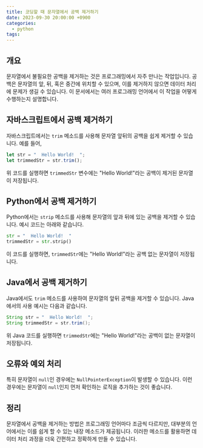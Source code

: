 ```yaml
---
title: 코딩할 때 문자열에서 공백 제거하기
date: 2023-09-30 20:00:00 +0900
categories:
  - python
tags:
---
```


## 개요
문자열에서 불필요한 공백을 제거하는 것은 프로그래밍에서 자주 만나는 작업입니다. 공백은 문자열의 앞, 뒤, 혹은 중간에 위치할 수 있으며, 이를 제거하지 않으면 데이터 처리에 문제가 생길 수 있습니다. 이 문서에서는 여러 프로그래밍 언어에서 이 작업을 어떻게 수행하는지 설명합니다.

## 자바스크립트에서 공백 제거하기
자바스크립트에서는 `trim` 메소드를 사용해 문자열 앞뒤의 공백을 쉽게 제거할 수 있습니다. 예를 들어,
```javascript
let str = "  Hello World!  ";
let trimmedStr = str.trim();
```
위 코드를 실행하면 `trimmedStr` 변수에는 "Hello World!"라는 공백이 제거된 문자열이 저장됩니다.

## Python에서 공백 제거하기
Python에서는 `strip` 메소드를 사용해 문자열의 앞과 뒤에 있는 공백을 제거할 수 있습니다. 예시 코드는 아래와 같습니다.
```python
str = "  Hello World!  "
trimmedStr = str.strip()
```
이 코드를 실행하면, `trimmedStr`에는 "Hello World!"라는 공백 없는 문자열이 저장됩니다.

## Java에서 공백 제거하기
Java에서도 `trim` 메소드를 사용하여 문자열의 앞뒤 공백을 제거할 수 있습니다. Java에서의 사용 예시는 다음과 같습니다.
```java
String str = "  Hello World!  ";
String trimmedStr = str.trim();
```
위 Java 코드를 실행하면 `trimmedStr`에는 "Hello World!"라는 공백이 없는 문자열이 저장됩니다.

## 오류와 예외 처리
특히 문자열이 `null`인 경우에는 `NullPointerException`이 발생할 수 있습니다. 이런 경우에는 문자열이 `null`인지 먼저 확인하는 로직을 추가하는 것이 좋습니다.

## 정리
문자열에서 공백을 제거하는 방법은 프로그래밍 언어마다 조금씩 다르지만, 대부분의 언어에서는 이를 쉽게 할 수 있는 내장 메소드가 제공됩니다. 이러한 메소드를 활용하면 데이터 처리 과정을 더욱 간편하고 정확하게 만들 수 있습니다.